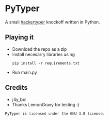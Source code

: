 # PyTyper
A small [hackertyper](https://hackertyper.net/) knockoff written in Python.

## Playing it
- Download the repo as a zip
- Install necesarry libraries using
  ```
  pip install -r requirements.txt
  ```
- Run main.py 

## Credits
- j4y_boi
- Thanks LemonGravy for testing :)

```
PyTyper is licensed under the GNU 3.0 license.
```
